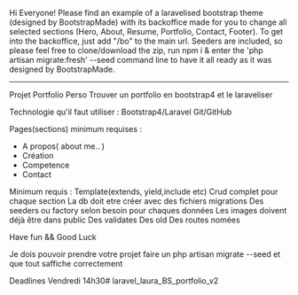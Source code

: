 Hi Everyone!
Please find an example of a laravelised bootstrap theme (designed by BootstrapMade) with its backoffice made for you to change all selected sections (Hero, About, Resume, Portfolio, Contact, Footer). To get into the backoffice, just add "/bo" to the main url.
Seeders are included, so please feel free to clone/download the zip, run npm i & enter the 'php artisan migrate:fresh' --seed command line to have it all ready as it was designed by BootstrapMade.

------------------------------------

Projet Portfolio Perso
Trouver un portfolio en bootstrap4 et le laraveliser

Technologie qu'il faut utiliser :
Bootstrap4/Laravel
Git/GitHub

Pages(sections) minimum requises :
- A propos( about me.. )
- Création
- Competence
- Contact

Minimum requis : 
Template(extends, yield,include etc)
Crud complet pour chaque section
La db doit etre créer avec des fichiers migrations
Des seeders ou factory selon besoin pour chaques données
Les images doivent déjà être dans public
Des validates
Des old
Des routes nomées

Have fun && Good Luck

Je dois pouvoir prendre votre projet faire un php artisan migrate --seed et que tout saffiche correctement

Deadlines Vendredi 14h30# laravel_laura_BS_portfolio_v2
